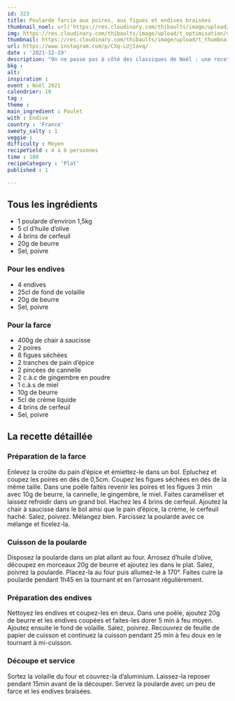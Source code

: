 ```yaml
---
id: 323
title: Poularde farcie aux poires, aux figues et endives braisées
thumbnail_noel: url('https://res.cloudinary.com/thibaults/image/upload/t_carre/v1639933255/Recipes/20211219_poularde_farcie_poire_figue_endives.jpg')
img: https://res.cloudinary.com/thibaults/image/upload/t_optimisation/v1639933255/Recipes/20211219_poularde_farcie_poire_figue_endives.jpg
thumbnail: https://res.cloudinary.com/thibaults/image/upload/t_thumbnail_josie/v1639933255/Recipes/20211219_poularde_farcie_poire_figue_endives.jpg
url: https://www.instagram.com/p/CXq-LUjIavq/
date : '2021-12-19'
description: "On ne passe pas à côté des classiques de Noël : une recette sucrée-salée conviviale !"
bkg : 
alt: 
inspiration : 
event : Noël 2021
calendrier: 19
tag : 
theme : 
main_ingredient : Poulet
with : Endive
country : 'France'
sweety_salty : 1
veggie : 
difficulty : Moyen
recipeYield : 4 à 6 personnes
time : 180
recipeCategory : 'Plat'
published : 1

---
```

## Tous les ingrédients
 - 1 poularde d’environ 1,5kg
 - 5 cl d’huile d’olive
 - 4 brins de cerfeuil
 - 20g de beurre
 - Sel, poivre

### Pour les endives
 - 4 endives
 - 25cl de fond de volaille
 - 20g de beurre
 - Sel, poivre

### Pour la farce
 - 400g de chair à saucisse
 - 2 poires
 - 8 figues séchées
 - 2 tranches de pain d’épice
 - 2 pincées de cannelle
 - 2 c.à.c de gingembre en poudre
 - 1 c.à.s de miel
 - 10g de beurre
 - 5cl de crème liquide
 - 4 brins de cerfeuil
 - Sel, poivre

## La recette détaillée
### Préparation de la farce
Enlevez la croûte du pain d’épice et émiettez-le dans un bol. Epluchez et coupez les poires en dés de 0,5cm. Coupez les figues séchées en dés de la même taille. Dans une poêle faites revenir les poires et les figues 3 min avec 10g de beurre, la cannelle, le gingembre, le miel. Faites caraméliser et laissez refroidir dans un grand bol. Hachez les 4 brins de cerfeuil. Ajoutez la chair à saucisse dans le bol ainsi que le pain d’épice, la crème, le cerfeuil haché. Salez, poivrez. Mélangez bien. Farcissez la poularde avec ce mélange et ficelez-la.

### Cuisson de la poularde
Disposez la poularde dans un plat allant au four. Arrosez d’huile d’olive, découpez en morceaux 20g de beurre et ajoutez les dans le plat. Salez, poivrez la poularde. Placez-la au four puis allumez-le à 170°. Faites cuire la poularde pendant 1h45 en la tournant et en l’arrosant régulièrement.

### Préparation des endives
Nettoyez les endives et coupez-les en deux. Dans une poêle, ajoutez 20g de beurre et les endives coupées et faites-les dorer 5 min à feu moyen. Ajoutez ensuite le fond de volaille. Salez, poivrez. Recouvrez de feuille de papier de cuisson et continuez la cuisson pendant 25 min à feu doux en le tournant à mi-cuisson.

### Découpe et service
Sortez la volaille du four et couvrez-la d’aluminium. Laissez-la reposer pendant 15min avant de la découper. Servez la poularde avec un peu de farce et les endives braisées.